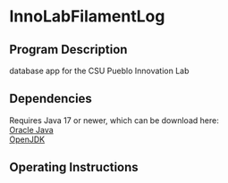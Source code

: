 # InnoLabFilamentLog

## Program Description
database app for the CSU Pueblo Innovation Lab

## Dependencies
Requires Java 17 or newer, which can be download here:\
[Oracle Java](https://www.oracle.com/java/technologies/downloads/)\
[OpenJDK](https://openjdk.org/)

## Operating Instructions

